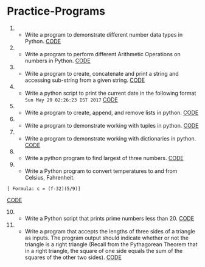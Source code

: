 # Practice-Programs

1. - Write a program to demonstrate different number data types in Python.
[CODE](https://github.com/Hridayansh018/Practice-Programs/blob/main/prog1.py)

2. - Write a program to perform different Arithmetic Operations on 
numbers in Python.
[CODE](https://github.com/Hridayansh018/Practice-Programs/blob/main/prog2.py)

3. - Write a program to create, concatenate and print a string and 
accessing sub-string from a given string.
[CODE](https://github.com/Hridayansh018/Practice-Programs/blob/main/prog3.py)

4. - Write a python script to print the current date in the following format 
`Sun May 29 02:26:23 IST 2017`
[CODE](https://github.com/Hridayansh018/Practice-Programs/blob/main/prog4.py)

5. - Write a program to create, append, and remove lists in python.
[CODE](https://github.com/Hridayansh018/Practice-Programs/blob/main/prog5.py)

6. - Write a program to demonstrate working with tuples in python.
[CODE](https://github.com/Hridayansh018/Practice-Programs/blob/main/prog6.py)

7. - Write a program to demonstrate working with dictionaries in python.
[CODE](https://github.com/Hridayansh018/Practice-Programs/blob/main/prog7.py)

8. - Write a python program to find largest of three numbers.
[CODE](https://github.com/Hridayansh018/Practice-Programs/blob/main/prog8.py)

9. - Write a Python program to convert temperatures to and from Celsius, 
Fahrenheit. 
```
[ Formula: c = (f-32)(5/9)]
```
[CODE](https://github.com/Hridayansh018/Practice-Programs/blob/main/prog9.py)


10. - Write a Python script that prints prime numbers less than 20.
[CODE](https://github.com/Hridayansh018/Practice-Programs/blob/main/prog10.py)

11. - Write a program that accepts the lengths of three sides of a triangle 
as inputs. The program output should indicate whether or not the triangle 
is a right triangle (Recall from the Pythagorean Theorem that in a right 
triangle, the square of one side equals the sum of the squares of the 
other two sides).
[CODE](https://github.com/Hridayansh018/Practice-Programs/blob/main/prog11.py)
